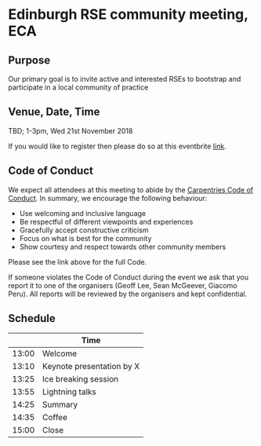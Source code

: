 # Edinburgh RSE community meeting, ECA

## Purpose

Our primary goal is to invite active and interested RSEs to bootstrap
and participate in a local community of practice

## Venue, Date, Time

TBD; 1-3pm, Wed 21st November 2018

If you would like to register then please do so at this eventbrite [link]( https://www.eventbrite.co.uk/myevent?eid=51879677512).
## Code of Conduct

We expect all attendees at this meeting to abide by the [Carpentries Code of Conduct](https://docs.carpentries.org/topic_folders/policies/code-of-conduct.html). In summary, we encourage the following behaviour:

* Use welcoming and inclusive language
* Be respectful of different viewpoints and experiences
* Gracefully accept constructive criticism
* Focus on what is best for the community
* Show courtesy and respect towards other community members

Please see the link above for the full Code.

If someone violates the Code of Conduct during the event we ask that you report it to one of the organisers (Geoff Lee, Sean McGeever, Giacomo Peru). All reports will be reviewed by the organisers and kept confidential.  

## Schedule

|      | Time | 
|------|------ |
|13:00 | Welcome |
|13:10 | Keynote presentation by X |
|13:25 | Ice breaking session |
|13:55 | Lightning talks |
|14:25 | Summary |
|14:35 | Coffee |
|15:00 | Close |

